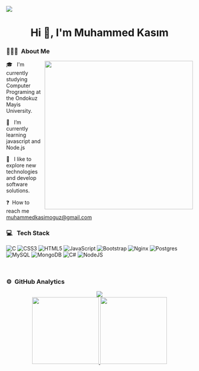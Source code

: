  <img src="https://user-images.githubusercontent.com/74038190/221352995-5ac18bdf-1a19-4f99-bbb6-77559b220470.gif"></img>
<h1 align="center">Hi 👋, I'm Muhammed Kasım</h1>

### 👨🏻‍💻 &nbsp;About Me

<img align="right" width="400" src="https://cdn.dribbble.com/users/1162077/screenshots/3848914/programmer.gif">


  
🎓 &nbsp; I'm currently studying Computer Programing at the Ondokuz Mayis University. 
 
🔭 &nbsp; I’m currently learning javascript and Node.js
  
🌱 &nbsp; I like to explore new technologies and develop software solutions.  
  
❓&nbsp; How to reach me muhammedkasimoguz@gmail.com  
  
 
   
 


### 💻 &nbsp; Tech Stack

![C](https://img.shields.io/badge/c-%2300599C.svg?style=for-the-badge&logo=c&logoColor=white) ![CSS3](https://img.shields.io/badge/css3-%231572B6.svg?style=for-the-badge&logo=css3&logoColor=white) ![HTML5](https://img.shields.io/badge/html5-%23E34F26.svg?style=for-the-badge&logo=html5&logoColor=white) ![JavaScript](https://img.shields.io/badge/javascript-%23323330.svg?style=for-the-badge&logo=javascript&logoColor=%23F7DF1E) ![Bootstrap](https://img.shields.io/badge/bootstrap-%23563D7C.svg?style=for-the-badge&logo=bootstrap&logoColor=white) ![Nginx](https://img.shields.io/badge/nginx-%23009639.svg?style=for-the-badge&logo=nginx&logoColor=white) ![Postgres](https://img.shields.io/badge/postgres-%23316192.svg?style=for-the-badge&logo=postgresql&logoColor=white) ![MySQL](https://img.shields.io/badge/mysql-%2300f.svg?style=for-the-badge&logo=mysql&logoColor=white) ![MongoDB](https://img.shields.io/badge/MongoDB-%234ea94b.svg?style=for-the-badge&logo=mongodb&logoColor=white) ![C#](https://img.shields.io/badge/c%23-%23239120.svg?style=for-the-badge&logo=c-sharp&logoColor=white) ![NodeJS](https://img.shields.io/badge/node.js-6DA55F?style=for-the-badge&logo=node.js&logoColor=white)

<br/>  



### ⚙️ &nbsp;GitHub Analytics

<p align="center">
<a href="https://github.com/kasimoguzz">
  <img src="https://komarev.com/ghpvc/?username=kasimoguzz&label=Views&color=blue&style=plastic" />
  <br>
  <img height="180em" src="https://github-readme-stats-eight-theta.vercel.app/api?username=kasimoguzz&show_icons=true&theme=algolia&include_all_commits=true&count_private=true"/>
  <img height="180em" src="https://github-readme-stats-eight-theta.vercel.app/api/top-langs/?username=kasimoguzz&layout=compact&langs_count=8&theme=algolia"/>
</a>
</p>




  

 

  

 

  




